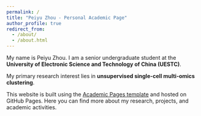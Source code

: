 ```yaml
---
permalink: /
title: "Peiyu Zhou - Personal Academic Page"
author_profile: true
redirect_from:
  - /about/
  - /about.html
---
```


My name is Peiyu Zhou. I am a senior undergraduate student at the **University of Electronic Science and Technology of China (UESTC)**.

My primary research interest lies in **unsupervised single-cell multi-omics clustering**.

This website is built using the [Academic Pages template](https://github.com/academicpages/academicpages.github.io) and hosted on GitHub Pages. Here you can find more about my research, projects, and academic activities.
